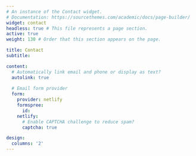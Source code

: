 ```yaml
---
# An instance of the Contact widget.
# Documentation: https://sourcethemes.com/academic/docs/page-builder/
widget: contact
headless: true # This file represents a page section.
active: true
weight: 130 # Order that this section appears on the page.

title: Contact
subtitle:

content:
  # Automatically link email and phone or display as text?
  autolink: true
  
  # Email form provider
  form:
    provider: netlify
    formspree:
      id:
    netlify:
      # Enable CAPTCHA challenge to reduce spam?
      captcha: true

design:
  columns: '2'
---
```

